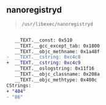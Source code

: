 ## nanoregistryd

> `/usr/libexec/nanoregistryd`

```diff

   __TEXT.__const: 0x510
   __TEXT.__gcc_except_tab: 0x1800
   __TEXT.__objc_methname: 0x1a48f
-  __TEXT.__cstring: 0xc4c8
+  __TEXT.__cstring: 0xc4c9
   __TEXT.__oslogstring: 0x11f16
   __TEXT.__objc_classname: 0x208a
   __TEXT.__objc_methtype: 0x480c
CStrings:
+ "404"
- "86"

```
